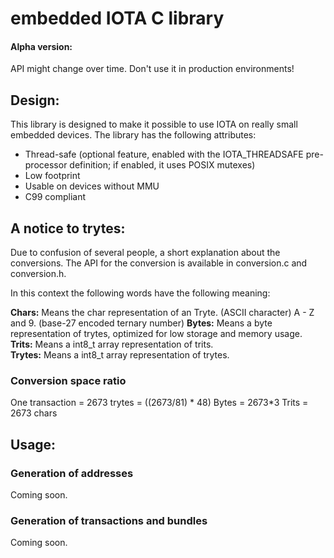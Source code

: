# embedded IOTA C library

#### Alpha version: 
API might change over time. Don't use it in production environments!

## Design:

This library is designed to make it possible to use IOTA on really small embedded devices.
The library has the following attributes:

- Thread-safe (optional feature, enabled with the IOTA_THREADSAFE pre-processor
  definition; if enabled, it uses POSIX mutexes)
- Low footprint
- Usable on devices without MMU
- C99 compliant 


## A notice to trytes:

Due to confusion of several people, a short explanation about the conversions.
The API for the conversion is available in conversion.c and conversion.h.

In this context the following words have the following meaning:

**Chars:** Means the char representation of an Tryte. (ASCII character) A - Z and 9.  (base-27 encoded ternary number)
**Bytes:** Means a byte representation of trytes, optimized for low storage and memory usage.  
**Trits:** Means a int8_t array representation of trits.   
**Trytes:** Means a int8_t array representation of trytes.

### Conversion space ratio

One transaction = 2673 trytes = ((2673/81) * 48) Bytes = 2673*3 Trits = 2673 chars

## Usage:
### Generation of addresses
Coming soon.

### Generation of transactions and bundles
Coming soon.



